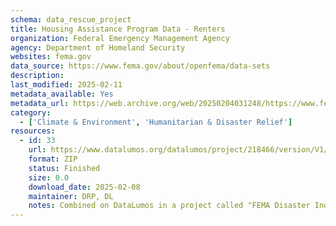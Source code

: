 ```yaml
---
schema: data_rescue_project 
title: Housing Assistance Program Data - Renters
organization: Federal Emergency Management Agency
agency: Department of Homeland Security
websites: fema.gov
data_source: https://www.fema.gov/about/openfema/data-sets
description: 
last_modified: 2025-02-11
metadata_available: Yes
metadata_url: https://web.archive.org/web/20250204031248/https://www.fema.gov/openfema-data-page/housing-assistance-program-data-renters-v2
category:
  - ['Climate & Environment', 'Humanitarian & Disaster Relief'] 
resources:
  - id: 33
    url: https://www.datalumos.org/datalumos/project/218466/version/V1/view
    format: ZIP
    status: Finished
    size: 0.0
    download_date: 2025-02-08
    maintainer: DRP, DL
    notes: Combined on DataLumos in a project called "FEMA Disaster Individual Assistance", mirroring grouping on OpenFEMA page
---
```

